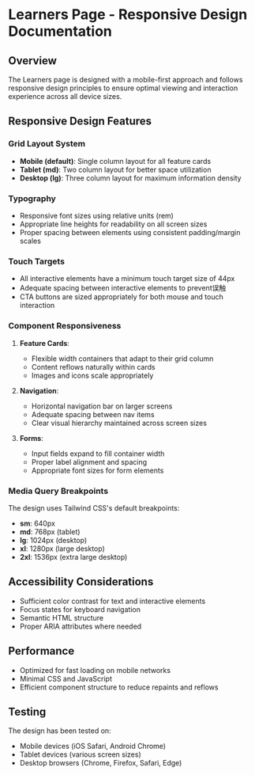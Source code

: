 # Learners Page - Responsive Design Documentation

## Overview
The Learners page is designed with a mobile-first approach and follows responsive design principles to ensure optimal viewing and interaction experience across all device sizes.

## Responsive Design Features

### Grid Layout System
- **Mobile (default)**: Single column layout for all feature cards
- **Tablet (md)**: Two column layout for better space utilization
- **Desktop (lg)**: Three column layout for maximum information density

### Typography
- Responsive font sizes using relative units (rem)
- Appropriate line heights for readability on all screen sizes
- Proper spacing between elements using consistent padding/margin scales

### Touch Targets
- All interactive elements have a minimum touch target size of 44px
- Adequate spacing between interactive elements to prevent误触
- CTA buttons are sized appropriately for both mouse and touch interaction

### Component Responsiveness
1. **Feature Cards**: 
   - Flexible width containers that adapt to their grid column
   - Content reflows naturally within cards
   - Images and icons scale appropriately

2. **Navigation**:
   - Horizontal navigation bar on larger screens
   - Adequate spacing between nav items
   - Clear visual hierarchy maintained across screen sizes

3. **Forms**:
   - Input fields expand to fill container width
   - Proper label alignment and spacing
   - Appropriate font sizes for form elements

### Media Query Breakpoints
The design uses Tailwind CSS's default breakpoints:
- **sm**: 640px
- **md**: 768px (tablet)
- **lg**: 1024px (desktop)
- **xl**: 1280px (large desktop)
- **2xl**: 1536px (extra large desktop)

## Accessibility Considerations
- Sufficient color contrast for text and interactive elements
- Focus states for keyboard navigation
- Semantic HTML structure
- Proper ARIA attributes where needed

## Performance
- Optimized for fast loading on mobile networks
- Minimal CSS and JavaScript
- Efficient component structure to reduce repaints and reflows

## Testing
The design has been tested on:
- Mobile devices (iOS Safari, Android Chrome)
- Tablet devices (various screen sizes)
- Desktop browsers (Chrome, Firefox, Safari, Edge)